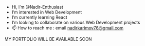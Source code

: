 - Hi, I’m @Nadir-Enthusiast
- I’m interested in Web Development
- I’m currently learning React
- I’m looking to collaborate on various Web Development projects
- 📫 How to reach me : email nadirkarimov76@gmail.com

MY PORTFOLIO WILL BE AVAILABLE SOON

<!---
Never gonna give you up!
--->
